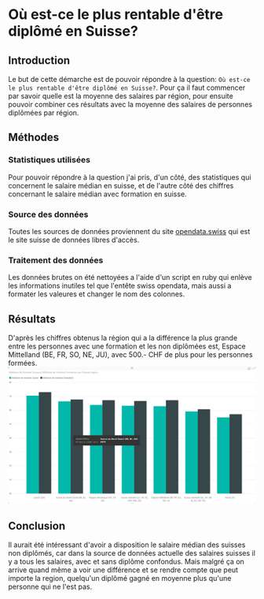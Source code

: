 # Où est-ce le plus rentable d'être diplômé en Suisse?
## Introduction  
Le but de cette démarche est de pouvoir répondre à la question: `Où est-ce le plus rentable d'être diplômé en Suisse?`.
Pour ça il faut commencer par savoir quelle est la moyenne des salaires par région, pour ensuite pouvoir combiner ces résultats avec la moyenne des salaires de personnes diplômées par région.

## Méthodes  
### Statistiques utilisées  
Pour pouvoir répondre à la question j'ai pris, d'un côté, des statistiques qui concernent le salaire médian en suisse, et de l'autre côté des chiffres concernant le salaire médian avec formation en suisse.  

### Source des données  
Toutes les sources de données proviennent du site [opendata.swiss](https://opendata.swiss/fr/) qui est le site suisse de données libres d'accès.  

### Traitement des données  
Les données brutes on été nettoyées a l'aide d'un script en ruby qui enlève les informations inutiles tel que l'entête swiss opendata, mais aussi a formater les valeures et changer le nom des colonnes.

## Résultats  
D'après les chiffres obtenus la région qui a la différence la plus grande entre les personnes avec une formation et les non diplômées est, Espace Mittelland (BE, FR, SO, NE, JU), avec 500.- CHF de plus pour les personnes formées.  
![img](../figures/final/Good.PNG)

## Conclusion
Il aurait été intéressant d'avoir a disposition le salaire médian des suisses non diplômés, car dans la source de données actuelle des salaires suisses il y a tous les salaires, avec et sans diplôme confondus. Mais malgré ça on arrive quand même a voir une différence et se rendre compte que peut importe la region, quelqu'un diplômé gagné en moyenne plus qu'une personne qui ne l'est pas.
